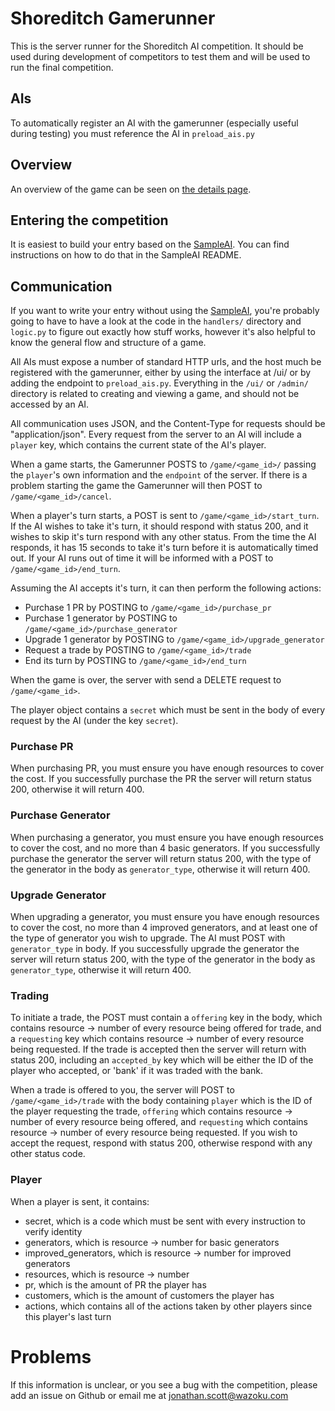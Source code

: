 Shoreditch Gamerunner
=====================

This is the server runner for the Shoreditch AI competition. It should be used during development of competitors to test them and will be used to run the final competition.

AIs
---

To automatically register an AI with the gamerunner (especially useful during testing) you must reference the AI in `preload_ais.py`


Overview
---

An overview of the game can be seen on [the details page](https://siliconmilkroundabout.wazoku.com/details).

Entering the competition
---

It is easiest to build your entry based on the [SampleAI](https://github.com/Wazoku/Shoreditch-SampleAI). You can find instructions on how to do that in the SampleAI README.


Communication
---
If you want to write your entry without using the [SampleAI](https://github.com/Wazoku/Shoreditch-SampleAI), you're probably going to have to have a look at the code in the `handlers/` directory and `logic.py` to figure out exactly how stuff works, however it's also helpful to know the general flow and structure of a game.

All AIs must expose a number of standard HTTP urls, and the host much be registered with the gamerunner, either by using the interface at /ui/ or by adding the endpoint to `preload_ais.py`. Everything in the `/ui/` or `/admin/` directory is related to creating and viewing a game, and should not be accessed by an AI.

All communication uses JSON, and the Content-Type for requests should be "application/json". Every request from the server to an AI will include a `player` key, which contains the current state of the AI's player.

When a game starts, the Gamerunner POSTS to `/game/<game_id>/` passing the `player`'s own information and the `endpoint` of the server.  If there is a problem starting the game the Gamerunner will then POST to `/game/<game_id>/cancel`.

When a player's turn starts, a POST is sent to `/game/<game_id>/start_turn`. If the AI wishes to take it's turn, it should respond with status 200, and it wishes to skip it's turn respond with any other status. From the time the AI responds, it has 15 seconds to take it's turn before it is automatically timed out. If your AI runs out of time it will be informed with a POST to `/game/<game_id>/end_turn`.

Assuming the AI accepts it's turn, it can then perform the following actions:
* Purchase 1 PR by POSTING to `/game/<game_id>/purchase_pr`
* Purchase 1 generator by POSTING to `/game/<game_id>/purchase_generator`
* Upgrade 1 generator by POSTING to `/game/<game_id>/upgrade_generator`
* Request a trade by POSTING to `/game/<game_id>/trade`
* End its turn by POSTING to `/game/<game_id>/end_turn`

When the game is over, the server with send a DELETE request to `/game/<game_id>`.

The player object contains a `secret` which must be sent in the body of every request by the AI (under the key `secret`).

### Purchase PR
When purchasing PR, you must ensure you have enough resources to cover the cost. If you successfully purchase the PR the server will return status 200, otherwise it will return 400.

### Purchase Generator
When purchasing a generator, you must ensure you have enough resources to cover the cost, and no more than 4 basic generators. If you successfully purchase the generator the server will return status 200, with the type of the generator in the body as `generator_type`, otherwise it will return 400.

### Upgrade Generator
When upgrading a generator, you must ensure you have enough resources to cover the cost, no more than 4 improved generators, and at least one of the type of generator you wish to upgrade. The AI must POST with `generator_type` in body. If you successfully upgrade the generator the server will return status 200, with the type of the generator in the body as `generator_type`, otherwise it will return 400.

### Trading
To initiate a trade, the POST must contain a `offering` key in the body, which contains resource -> number of every resource being offered for trade, and a `requesting` key which contains resource -> number of every resource being requested. If the trade is accepted then the server will return with status 200, including an `accepted_by` key which will be either the ID of the player who accepted, or 'bank' if it was traded with the bank.

When a trade is offered to you, the server will POST to `/game/<game_id>/trade` with the body containing `player` which is the ID of the player requesting the trade, `offering` which contains resource -> number of every resource being offered, and `requesting` which contains resource -> number of every resource being requested. If you wish to accept the request, respond with status 200, otherwise respond with any other status code.

### Player

When a player is sent, it contains:

* secret, which is a code which must be sent with every instruction to verify identity
* generators, which is resource -> number for basic generators
* improved_generators, which is resource -> number for improved generators
* resources, which is resource -> number
* pr, which is the amount of PR the player has
* customers, which is the amount of customers the player has
* actions, which contains all of the actions taken by other players since this player's last turn

Problems
========

If this information is unclear, or you see a bug with the competition, please add an issue on Github or email me at jonathan.scott@wazoku.com